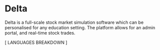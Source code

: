 # Delta
Delta is a full-scale stock market simulation software which can be personalised for any education setting. The platform allows for an admin portal, and real-time stock trades.

 <!-- LANGUAGES BREAKDOWN START -->
 [ LANGUAGES BREAKDOWN ]

<!-- LANGUAGES BREAKDOWN END -->
